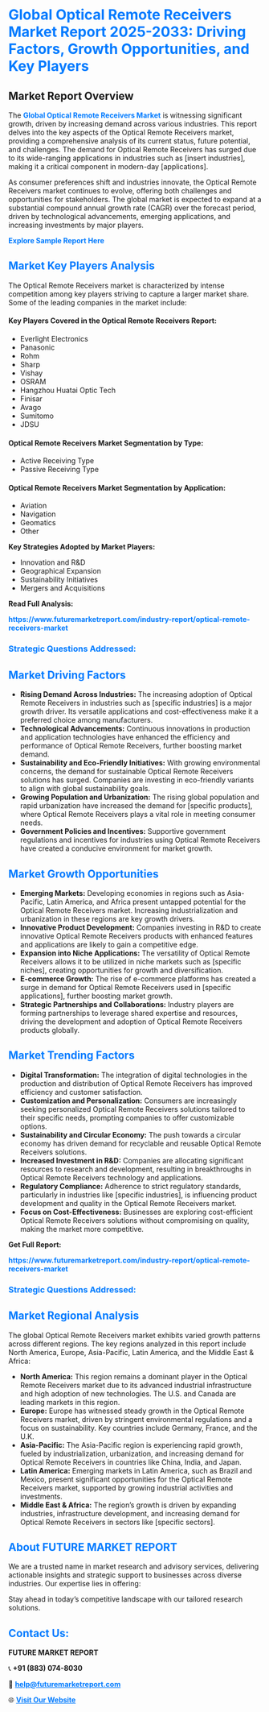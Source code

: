 <h1 style="color: #007BFF;">Global Optical Remote Receivers Market Report 2025-2033: Driving Factors, Growth Opportunities, and Key Players</h1>

<section id="overview">
<h2>Market Report Overview</h2>
<p>The <a href="https://www.futuremarketreport.com/industry-report/optical-remote-receivers-market" style="color: #007BFF; text-decoration: none;"><strong>Global Optical Remote Receivers Market</strong></a> is witnessing significant growth, driven by increasing demand across various industries. This report delves into the key aspects of the Optical Remote Receivers market, providing a comprehensive analysis of its current status, future potential, and challenges. The demand for Optical Remote Receivers has surged due to its wide-ranging applications in industries such as [insert industries], making it a critical component in modern-day [applications].</p>
<p>As consumer preferences shift and industries innovate, the Optical Remote Receivers market continues to evolve, offering both challenges and opportunities for stakeholders. The global market is expected to expand at a substantial compound annual growth rate (CAGR) over the forecast period, driven by technological advancements, emerging applications, and increasing investments by major players.</p>
</section>

<section id="overview">
<p><a href="https://www.futuremarketreport.com/request-sample/reportId=86773" style="color: #007BFF; text-decoration: none;"><strong>Explore Sample Report Here</strong></a></p>
</section>

<section id="key-players">
<h2 style="color: #007BFF;">Market Key Players Analysis</h2>
<p>The Optical Remote Receivers market is characterized by intense competition among key players striving to capture a larger market share. Some of the leading companies in the market include:</p>
<h4>Key Players Covered in the Optical Remote Receivers Report:</h4>
<ul><li>Everlight Electronics</li><li>Panasonic</li><li>Rohm</li><li>Sharp</li><li>Vishay</li><li>OSRAM</li><li>Hangzhou Huatai Optic Tech</li><li>Finisar</li><li>Avago</li><li>Sumitomo</li><li>JDSU</li></ul>
<h4>Optical Remote Receivers Market Segmentation by Type:</h4>
<ul><li>Active Receiving Type</li><li>Passive Receiving Type</li></ul>

<h4>Optical Remote Receivers Market Segmentation by Application:</h4>
<ul><li>Aviation</li><li>Navigation</li><li>Geomatics</li><li>Other</li></ul>
<p><strong>Key Strategies Adopted by Market Players:</strong></p>
<ul>
<li>Innovation and R&D</li>
<li>Geographical Expansion</li>
<li>Sustainability Initiatives</li>
<li>Mergers and Acquisitions</li>
</ul>
</section>

<section>
<p><strong>Read Full Analysis: </strong></p><a href="https://www.futuremarketreport.com/industry-report/optical-remote-receivers-market" style="color: #007BFF; text-decoration: none;"><strong>https://www.futuremarketreport.com/industry-report/optical-remote-receivers-market</strong></a>
<h3 style="color: #007BFF;">Strategic Questions Addressed:</h3>
</section>

<section id="driving-factors">
<h2 style="color: #007BFF;">Market Driving Factors</h2>
<ul>
<li><strong>Rising Demand Across Industries:</strong> The increasing adoption of Optical Remote Receivers in industries such as [specific industries] is a major growth driver. Its versatile applications and cost-effectiveness make it a preferred choice among manufacturers.</li>
<li><strong>Technological Advancements:</strong> Continuous innovations in production and application technologies have enhanced the efficiency and performance of Optical Remote Receivers, further boosting market demand.</li>
<li><strong>Sustainability and Eco-Friendly Initiatives:</strong> With growing environmental concerns, the demand for sustainable Optical Remote Receivers solutions has surged. Companies are investing in eco-friendly variants to align with global sustainability goals.</li>
<li><strong>Growing Population and Urbanization:</strong> The rising global population and rapid urbanization have increased the demand for [specific products], where Optical Remote Receivers plays a vital role in meeting consumer needs.</li>
<li><strong>Government Policies and Incentives:</strong> Supportive government regulations and incentives for industries using Optical Remote Receivers have created a conducive environment for market growth.</li>
</ul>
</section>

<section id="growth-opportunities">
<h2 style="color: #007BFF;">Market Growth Opportunities</h2>
<ul>
<li><strong>Emerging Markets:</strong> Developing economies in regions such as Asia-Pacific, Latin America, and Africa present untapped potential for the Optical Remote Receivers market. Increasing industrialization and urbanization in these regions are key growth drivers.</li>
<li><strong>Innovative Product Development:</strong> Companies investing in R&D to create innovative Optical Remote Receivers products with enhanced features and applications are likely to gain a competitive edge.</li>
<li><strong>Expansion into Niche Applications:</strong> The versatility of Optical Remote Receivers allows it to be utilized in niche markets such as [specific niches], creating opportunities for growth and diversification.</li>
<li><strong>E-commerce Growth:</strong> The rise of e-commerce platforms has created a surge in demand for Optical Remote Receivers used in [specific applications], further boosting market growth.</li>
<li><strong>Strategic Partnerships and Collaborations:</strong> Industry players are forming partnerships to leverage shared expertise and resources, driving the development and adoption of Optical Remote Receivers products globally.</li>
</ul>
</section>

<section id="trending-factors">
<h2 style="color: #007BFF;">Market Trending Factors</h2>
<ul>
<li><strong>Digital Transformation:</strong> The integration of digital technologies in the production and distribution of Optical Remote Receivers has improved efficiency and customer satisfaction.</li>
<li><strong>Customization and Personalization:</strong> Consumers are increasingly seeking personalized Optical Remote Receivers solutions tailored to their specific needs, prompting companies to offer customizable options.</li>
<li><strong>Sustainability and Circular Economy:</strong> The push towards a circular economy has driven demand for recyclable and reusable Optical Remote Receivers solutions.</li>
<li><strong>Increased Investment in R&D:</strong> Companies are allocating significant resources to research and development, resulting in breakthroughs in Optical Remote Receivers technology and applications.</li>
<li><strong>Regulatory Compliance:</strong> Adherence to strict regulatory standards, particularly in industries like [specific industries], is influencing product development and quality in the Optical Remote Receivers market.</li>
<li><strong>Focus on Cost-Effectiveness:</strong> Businesses are exploring cost-efficient Optical Remote Receivers solutions without compromising on quality, making the market more competitive.</li>
</ul>
</section>

<section>
<p><strong>Get Full Report: </strong></p><a href="https://www.futuremarketreport.com/industry-report/optical-remote-receivers-market" style="color: #007BFF; text-decoration: none;"><strong>https://www.futuremarketreport.com/industry-report/optical-remote-receivers-market</strong></a>
<h3 style="color: #007BFF;">Strategic Questions Addressed:</h3>
</section>


<section id="regional-analysis">
<h2 style="color: #007BFF;">Market Regional Analysis</h2>
<p>The global Optical Remote Receivers market exhibits varied growth patterns across different regions. The key regions analyzed in this report include North America, Europe, Asia-Pacific, Latin America, and the Middle East & Africa:</p>
<ul>
<li><strong>North America:</strong> This region remains a dominant player in the Optical Remote Receivers market due to its advanced industrial infrastructure and high adoption of new technologies. The U.S. and Canada are leading markets in this region.</li>
<li><strong>Europe:</strong> Europe has witnessed steady growth in the Optical Remote Receivers market, driven by stringent environmental regulations and a focus on sustainability. Key countries include Germany, France, and the U.K.</li>
<li><strong>Asia-Pacific:</strong> The Asia-Pacific region is experiencing rapid growth, fueled by industrialization, urbanization, and increasing demand for Optical Remote Receivers in countries like China, India, and Japan.</li>
<li><strong>Latin America:</strong> Emerging markets in Latin America, such as Brazil and Mexico, present significant opportunities for the Optical Remote Receivers market, supported by growing industrial activities and investments.</li>
<li><strong>Middle East & Africa:</strong> The region’s growth is driven by expanding industries, infrastructure development, and increasing demand for Optical Remote Receivers in sectors like [specific sectors].</li>
</ul>
</section>

<footer>
<h2 style="color: #007BFF;">About FUTURE MARKET REPORT</h2>
<p>We are a trusted name in market research and advisory services, delivering actionable insights and strategic support to businesses across diverse industries. Our expertise lies in offering:</p>

<p>Stay ahead in today’s competitive landscape with our tailored research solutions.</p>

<h2 style="color: #007BFF;">Contact Us:</h2>
<p><strong>FUTURE MARKET REPORT</strong></p>
<p>📞 <strong>+91 (883) 074-8030</strong></p>
<p>📧 <strong><a href="mailto:help@futuremarketreport.com" style="color: #007BFF;">help@futuremarketreport.com</a></strong></p>
<p>🌐 <strong><a href="https://www.futuremarketreport.com/" style="color: #007BFF;">Visit Our Website</a></strong></p>
</footer>